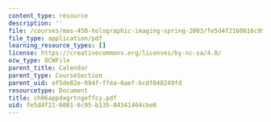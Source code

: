 ```yaml
---
content_type: resource
description: ''
file: /courses/mas-450-holographic-imaging-spring-2003/fe5d4f2160816c95b13584341404cbe0_ch06appdxgrtngeffcy.pdf
file_type: application/pdf
learning_resource_types: []
license: https://creativecommons.org/licenses/by-nc-sa/4.0/
ocw_type: OCWFile
parent_title: Calendar
parent_type: CourseSection
parent_uid: ef5de82e-994f-ffea-6aef-bcdf048249fd
resourcetype: Document
title: ch06appdxgrtngeffcy.pdf
uid: fe5d4f21-6081-6c95-b135-84341404cbe0
---
```

